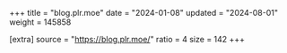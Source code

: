 +++
title = "blog.plr.moe"
date = "2024-01-08"
updated = "2024-08-01"
weight = 145858

[extra]
source = "https://blog.plr.moe/"
ratio = 4
size = 142
+++
